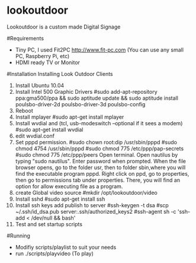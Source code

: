 # lookoutdoor
Lookoutdoor is a custom made Digital Signage

#Requirements
* Tiny PC, I used Fit2PC http://www.fit-pc.com (You can use any small PC, Raspberry Pi, etc)
* HDMI ready TV or Monitor

#Installation
Installing Look Outdoor Clients

1. Install Ubuntu 10.04
2. Install Intel 500 Graphic Drivers 
	#sudo add-apt-repository ppa:gma500/ppa && sudo aptitude update && sudo aptitude install poulsbo-driver-2d poulsbo-driver-3d poulsbo-config
3. Reboot
4. Install mplayer
 	#sudo apt-get install mplayer
5. Install wvdial and (tcl, usb-modeswitch –optional if it sees a modem)
#sudo apt-get install wvdial
6. edit wvdial.conf 
7. Set pppd permission.
	#sudo chown root:dip /usr/sbin/pppd
	#sudo chmod 4754 /usr/sbin/pppd
	#sudo chmod 775 /etc/ppp/pap-secrets 
	#sudo chmod 775 /etc/ppp/peers
Open terminal.
Open nautilus by typing "sudo nautilus".
Enter password when prompted.
When the file browser opens, go to the folder usr, then to folder sbin,where you will find the executable program pppd.
Right click on ppd, go to properties, then go to permissions tab under properties.
There, you will find an option for allow executing file as a program.
8. create Global video source
	#mkdir /opt/lookoutdoor/video
9. Install sshd
#sudo apt-get install ssh
10. Install ssh keys add publish to server
	#ssh-keygen -t dsa
	#scp ~/.ssh/id_dsa.pub server:.ssh/authorized_keys2
	#ssh-agent sh -c 'ssh-add < /dev/null && bash'
11. Test and set startup scripts

#Running
* Modifiy scripts/playlist to suit your needs
* run ./scripts/playvideo (To play)

